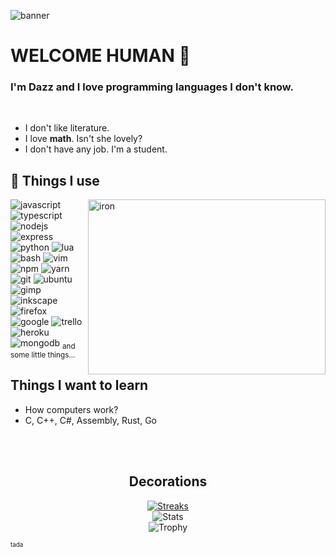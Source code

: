![banner](https://user-images.githubusercontent.com/44319650/120120087-d3ab9700-c1a3-11eb-9cdd-b8518a48bb84.png)

# WELCOME HUMAN 👋

### I'm Dazz and I love programming languages I don't know.

<br>

- I don't like literature.
- I love **math**. Isn't she lovely?
- I don't have any job. I'm a student.


## 💙 Things I use
<img align="right" src="https://user-images.githubusercontent.com/44319650/120120718-c8f30100-c1a7-11eb-84d8-fee77a1831d7.gif" alt="iron" width="380" height="280">

![javascript](https://user-images.githubusercontent.com/44319650/120122099-87665400-c1af-11eb-880d-59e9045d698d.png)
![typescript](https://user-images.githubusercontent.com/44319650/120122103-89301780-c1af-11eb-9e4e-a1f066e69794.png)
![nodejs](https://user-images.githubusercontent.com/44319650/120122105-8a614480-c1af-11eb-957d-42ff8ba2e18b.png)
![express](https://user-images.githubusercontent.com/44319650/120122106-8c2b0800-c1af-11eb-9285-2a27810ee85b.png)
![python](https://user-images.githubusercontent.com/44319650/120122109-8e8d6200-c1af-11eb-9e04-ff9e434467de.png)
![lua](https://user-images.githubusercontent.com/44319650/120122111-8f25f880-c1af-11eb-81d3-f4637edbcff6.png)
![bash](https://user-images.githubusercontent.com/44319650/120122117-977e3380-c1af-11eb-8bfe-229e9f6096a9.png)
![vim](https://user-images.githubusercontent.com/44319650/120122118-9947f700-c1af-11eb-935a-ac99780f6242.png)
![npm](https://user-images.githubusercontent.com/44319650/120122123-9e0cab00-c1af-11eb-9856-7ed25c6defd9.png)
![yarn](https://user-images.githubusercontent.com/44319650/120122124-9f3dd800-c1af-11eb-89d0-552734ee4d6b.png)
![git](https://user-images.githubusercontent.com/44319650/120122125-a1079b80-c1af-11eb-95b6-572395e7aa7d.png)
![ubuntu](https://user-images.githubusercontent.com/44319650/120122130-a664e600-c1af-11eb-815a-91478d9aee71.png)
![gimp](https://user-images.githubusercontent.com/44319650/120122131-a7961300-c1af-11eb-813c-191784dc10c8.png)
![inkscape](https://user-images.githubusercontent.com/44319650/120122132-a95fd680-c1af-11eb-99c9-1ab9c27219a6.png)
![firefox](https://user-images.githubusercontent.com/44319650/120122134-b11f7b00-c1af-11eb-9cb8-0bc4a8c3a3df.png)
![google](https://user-images.githubusercontent.com/44319650/120122135-b250a800-c1af-11eb-86db-26cfac769d53.png)
![trello](https://user-images.githubusercontent.com/44319650/120122139-b8468900-c1af-11eb-8220-ecb9305a7777.png)
![heroku](https://user-images.githubusercontent.com/44319650/120122140-ba104c80-c1af-11eb-9bb8-51c6462d783b.png)
![mongodb](https://user-images.githubusercontent.com/44319650/120122141-bb417980-c1af-11eb-913a-7e3c15be570d.png)
<sub>and some little things...</sub>

## Things I want to learn

- How computers work?
- C, C++, C#, Assembly, Rust, Go

<br><br>

<div align="center">
  
## Decorations
  
[![Streaks](http://github-readme-streak-stats.herokuapp.com?user=DazzGranto&hide_border=true&theme=highcontrast&ring=3498DB&fire=2980B9&currStreakLabel=2980B9&sideNums=3498DB&sideLabels=2980B9&dates=34495E)](https://git.io/streak-stats)
<br>
![Stats](https://github-readme-stats.vercel.app/api?username=DazzGranto&hide_border=true&bg_color=000000&icon_color=3498db&text_color=2980b9&count_private=true&show_icons=true&theme=tokyonight&hide_title=true&include_all_commits=true)
<br>
![Trophy](https://github-profile-trophy.vercel.app/?username=DazzGranto&theme=onedark&no-frame=true&no-bg=true)
 
</div

<sub><sup>tada</sub></sup>
